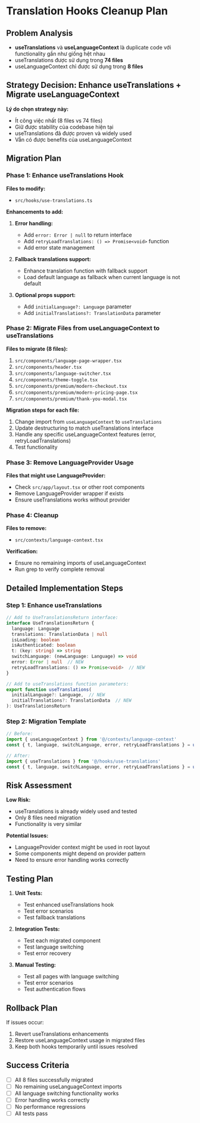 # Translation Hooks Cleanup Plan

## Problem Analysis
- **useTranslations** và **useLanguageContext** là duplicate code với functionality gần như giống hệt nhau
- useTranslations được sử dụng trong **74 files**
- useLanguageContext chỉ được sử dụng trong **8 files**

## Strategy Decision: Enhance useTranslations + Migrate useLanguageContext

**Lý do chọn strategy này:**
- Ít công việc nhất (8 files vs 74 files)
- Giữ được stability của codebase hiện tại
- useTranslations đã được proven và widely used
- Vẫn có được benefits của useLanguageContext

## Migration Plan

### Phase 1: Enhance useTranslations Hook
**Files to modify:**
- `src/hooks/use-translations.ts`

**Enhancements to add:**
1. **Error handling:**
   - Add `error: Error | null` to return interface
   - Add `retryLoadTranslations: () => Promise<void>` function
   - Add error state management

2. **Fallback translations support:**
   - Enhance translation function with fallback support
   - Load default language as fallback when current language is not default

3. **Optional props support:**
   - Add `initialLanguage?: Language` parameter
   - Add `initialTranslations?: TranslationData` parameter

### Phase 2: Migrate Files from useLanguageContext to useTranslations

**Files to migrate (8 files):**
1. `src/components/language-page-wrapper.tsx`
2. `src/components/header.tsx`
3. `src/components/language-switcher.tsx`
4. `src/components/theme-toggle.tsx`
5. `src/components/premium/modern-checkout.tsx`
6. `src/components/premium/modern-pricing-page.tsx`
7. `src/components/premium/thank-you-modal.tsx`

**Migration steps for each file:**
1. Change import from `useLanguageContext` to `useTranslations`
2. Update destructuring to match useTranslations interface
3. Handle any specific useLanguageContext features (error, retryLoadTranslations)
4. Test functionality

### Phase 3: Remove LanguageProvider Usage

**Files that might use LanguageProvider:**
- Check `src/app/layout.tsx` or other root components
- Remove LanguageProvider wrapper if exists
- Ensure useTranslations works without provider

### Phase 4: Cleanup

**Files to remove:**
- `src/contexts/language-context.tsx`

**Verification:**
- Ensure no remaining imports of useLanguageContext
- Run grep to verify complete removal

## Detailed Implementation Steps

### Step 1: Enhance useTranslations
```typescript
// Add to UseTranslationsReturn interface:
interface UseTranslationsReturn {
  language: Language
  translations: TranslationData | null
  isLoading: boolean
  isAuthenticated: boolean
  t: (key: string) => string
  switchLanguage: (newLanguage: Language) => void
  error: Error | null  // NEW
  retryLoadTranslations: () => Promise<void>  // NEW
}

// Add to useTranslations function parameters:
export function useTranslations(
  initialLanguage?: Language,  // NEW
  initialTranslations?: TranslationData  // NEW
): UseTranslationsReturn
```

### Step 2: Migration Template
```typescript
// Before:
import { useLanguageContext } from '@/contexts/language-context'
const { t, language, switchLanguage, error, retryLoadTranslations } = useLanguageContext()

// After:
import { useTranslations } from '@/hooks/use-translations'
const { t, language, switchLanguage, error, retryLoadTranslations } = useTranslations()
```

## Risk Assessment

**Low Risk:**
- useTranslations is already widely used and tested
- Only 8 files need migration
- Functionality is very similar

**Potential Issues:**
- LanguageProvider context might be used in root layout
- Some components might depend on provider pattern
- Need to ensure error handling works correctly

## Testing Plan

1. **Unit Tests:**
   - Test enhanced useTranslations hook
   - Test error scenarios
   - Test fallback translations

2. **Integration Tests:**
   - Test each migrated component
   - Test language switching
   - Test error recovery

3. **Manual Testing:**
   - Test all pages with language switching
   - Test error scenarios
   - Test authentication flows

## Rollback Plan

If issues occur:
1. Revert useTranslations enhancements
2. Restore useLanguageContext usage in migrated files
3. Keep both hooks temporarily until issues resolved

## Success Criteria

- [ ] All 8 files successfully migrated
- [ ] No remaining useLanguageContext imports
- [ ] All language switching functionality works
- [ ] Error handling works correctly
- [ ] No performance regressions
- [ ] All tests pass
